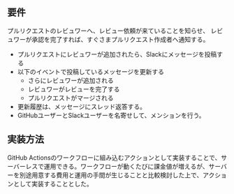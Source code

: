 ## 要件

プルリクエストのレビュワーへ、レビュー依頼が来ていることを知らせ、
レビュワーが承認を完了すれば、すぐさまプルリクエスト作成者へ通知する。

- プルリクエストにレビュワーが追加されたら、Slackにメッセージを投稿する
- 以下のイベントで投稿しているメッセージを更新する
    - さらにレビュワーが追加される
    - レビュワーがレビューを完了する
    - プルリクエストがマージされる
- 更新履歴は、メッセージにスレッド返答する。
- GitHubユーザーとSlackユーザーを名寄せして、メンションを行う。

## 実装方法

GitHub Actionsのワークフローに組み込むアクションとして実装することで、サーバーレスで運用できる。ワークフローが動くたびに課金値が増えるが、サーバーを別途用意する費用と運用の手間が生じることと比較検討した上で、アクションとして実装することとした。
